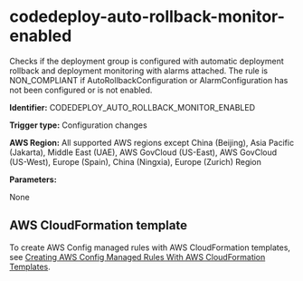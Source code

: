 # codedeploy\-auto\-rollback\-monitor\-enabled<a name="codedeploy-auto-rollback-monitor-enabled"></a>

Checks if the deployment group is configured with automatic deployment rollback and deployment monitoring with alarms attached\. The rule is NON\_COMPLIANT if AutoRollbackConfiguration or AlarmConfiguration has not been configured or is not enabled\. 

**Identifier:** CODEDEPLOY\_AUTO\_ROLLBACK\_MONITOR\_ENABLED

**Trigger type:** Configuration changes

**AWS Region:** All supported AWS regions except China \(Beijing\), Asia Pacific \(Jakarta\), Middle East \(UAE\), AWS GovCloud \(US\-East\), AWS GovCloud \(US\-West\), Europe \(Spain\), China \(Ningxia\), Europe \(Zurich\) Region

**Parameters:**

None  

## AWS CloudFormation template<a name="w2aac12c31c27b9d127c15"></a>

To create AWS Config managed rules with AWS CloudFormation templates, see [Creating AWS Config Managed Rules With AWS CloudFormation Templates](aws-config-managed-rules-cloudformation-templates.md)\.